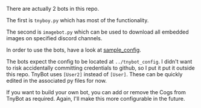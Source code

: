 There are actually 2 bots in this repo.

The first is `tnyboy.py` which has most of the functionality.

The second is `imagebot.py` which can be used to download all embedded images on specified discord channels.

In order to use the bots, have a look at [sample_config](https://github.com/00firestar00/TnyBot-Discord/blob/master/sample_config).

The bots expect the config to be located at `../tnybot_config`.
I didn't want to risk accidentally committing credentials to github, so I put it put it outside this repo. 
TnyBot uses `[User2]` instead of `[User]`.
These can be quickly edited in the associated py files for now.


If you want to build your own bot, you can add or remove the Cogs from TnyBot as required.
Again, I'll make this more configurable in the future.

